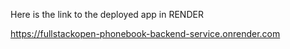 Here is the link to the deployed app in RENDER

https://fullstackopen-phonebook-backend-service.onrender.com